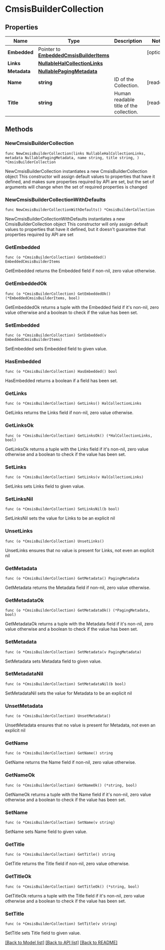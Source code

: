 <!--
Copyright (C) 2020-2024 Arm Limited or its affiliates and Contributors. All rights reserved.
SPDX-License-Identifier: Apache-2.0
-->
# CmsisBuilderCollection

## Properties

Name | Type | Description | Notes
------------ | ------------- | ------------- | -------------
**Embedded** | Pointer to [**EmbeddedCmsisBuilderItems**](EmbeddedCmsisBuilderItems.md) |  | [optional] 
**Links** | [**NullableHalCollectionLinks**](HalCollectionLinks.md) |  | 
**Metadata** | [**NullablePagingMetadata**](PagingMetadata.md) |  | 
**Name** | **string** | ID of the Collection. | [readonly] 
**Title** | **string** | Human readable title of the collection. | [readonly] 

## Methods

### NewCmsisBuilderCollection

`func NewCmsisBuilderCollection(links NullableHalCollectionLinks, metadata NullablePagingMetadata, name string, title string, ) *CmsisBuilderCollection`

NewCmsisBuilderCollection instantiates a new CmsisBuilderCollection object
This constructor will assign default values to properties that have it defined,
and makes sure properties required by API are set, but the set of arguments
will change when the set of required properties is changed

### NewCmsisBuilderCollectionWithDefaults

`func NewCmsisBuilderCollectionWithDefaults() *CmsisBuilderCollection`

NewCmsisBuilderCollectionWithDefaults instantiates a new CmsisBuilderCollection object
This constructor will only assign default values to properties that have it defined,
but it doesn't guarantee that properties required by API are set

### GetEmbedded

`func (o *CmsisBuilderCollection) GetEmbedded() EmbeddedCmsisBuilderItems`

GetEmbedded returns the Embedded field if non-nil, zero value otherwise.

### GetEmbeddedOk

`func (o *CmsisBuilderCollection) GetEmbeddedOk() (*EmbeddedCmsisBuilderItems, bool)`

GetEmbeddedOk returns a tuple with the Embedded field if it's non-nil, zero value otherwise
and a boolean to check if the value has been set.

### SetEmbedded

`func (o *CmsisBuilderCollection) SetEmbedded(v EmbeddedCmsisBuilderItems)`

SetEmbedded sets Embedded field to given value.

### HasEmbedded

`func (o *CmsisBuilderCollection) HasEmbedded() bool`

HasEmbedded returns a boolean if a field has been set.

### GetLinks

`func (o *CmsisBuilderCollection) GetLinks() HalCollectionLinks`

GetLinks returns the Links field if non-nil, zero value otherwise.

### GetLinksOk

`func (o *CmsisBuilderCollection) GetLinksOk() (*HalCollectionLinks, bool)`

GetLinksOk returns a tuple with the Links field if it's non-nil, zero value otherwise
and a boolean to check if the value has been set.

### SetLinks

`func (o *CmsisBuilderCollection) SetLinks(v HalCollectionLinks)`

SetLinks sets Links field to given value.


### SetLinksNil

`func (o *CmsisBuilderCollection) SetLinksNil(b bool)`

 SetLinksNil sets the value for Links to be an explicit nil

### UnsetLinks
`func (o *CmsisBuilderCollection) UnsetLinks()`

UnsetLinks ensures that no value is present for Links, not even an explicit nil
### GetMetadata

`func (o *CmsisBuilderCollection) GetMetadata() PagingMetadata`

GetMetadata returns the Metadata field if non-nil, zero value otherwise.

### GetMetadataOk

`func (o *CmsisBuilderCollection) GetMetadataOk() (*PagingMetadata, bool)`

GetMetadataOk returns a tuple with the Metadata field if it's non-nil, zero value otherwise
and a boolean to check if the value has been set.

### SetMetadata

`func (o *CmsisBuilderCollection) SetMetadata(v PagingMetadata)`

SetMetadata sets Metadata field to given value.


### SetMetadataNil

`func (o *CmsisBuilderCollection) SetMetadataNil(b bool)`

 SetMetadataNil sets the value for Metadata to be an explicit nil

### UnsetMetadata
`func (o *CmsisBuilderCollection) UnsetMetadata()`

UnsetMetadata ensures that no value is present for Metadata, not even an explicit nil
### GetName

`func (o *CmsisBuilderCollection) GetName() string`

GetName returns the Name field if non-nil, zero value otherwise.

### GetNameOk

`func (o *CmsisBuilderCollection) GetNameOk() (*string, bool)`

GetNameOk returns a tuple with the Name field if it's non-nil, zero value otherwise
and a boolean to check if the value has been set.

### SetName

`func (o *CmsisBuilderCollection) SetName(v string)`

SetName sets Name field to given value.


### GetTitle

`func (o *CmsisBuilderCollection) GetTitle() string`

GetTitle returns the Title field if non-nil, zero value otherwise.

### GetTitleOk

`func (o *CmsisBuilderCollection) GetTitleOk() (*string, bool)`

GetTitleOk returns a tuple with the Title field if it's non-nil, zero value otherwise
and a boolean to check if the value has been set.

### SetTitle

`func (o *CmsisBuilderCollection) SetTitle(v string)`

SetTitle sets Title field to given value.



[[Back to Model list]](../README.md#documentation-for-models) [[Back to API list]](../README.md#documentation-for-api-endpoints) [[Back to README]](../README.md)


